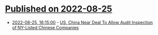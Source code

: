 # [Published on 2022-08-25](index.md)

* [2022-08-25, 16:15:00](https://news.slashdot.org/story/22/08/25/1616229/us-china-near-deal-to-allow-audit-inspection-of-ny-listed-chinese-companies?utm_source=rss1.0mainlinkanon&utm_medium=feed) - [US, China Near Deal To Allow Audit Inspection of NY-Listed Chinese Companies](https://news.slashdot.org/story/22/08/25/1616229/us-china-near-deal-to-allow-audit-inspection-of-ny-listed-chinese-companies?utm_source=rss1.0mainlinkanon&utm_medium=feed)
